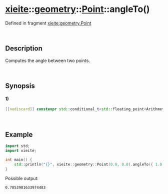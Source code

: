 # [xieite](../../../../../xieite.md)\:\:[geometry](../../../../../geometry.md)\:\:[Point<Arithmetic>](../../../point.md)\:\:angleTo\(\)
Defined in fragment [xieite:geometry.Point](../../../../../../src/geometry/point.cpp)

&nbsp;

## Description
Computes the angle between two points.

&nbsp;

## Synopsis
#### 1)
```cpp
[[nodiscard]] constexpr std::conditional_t<std::floating_point<Arithmetic>, Arithmetic, double> angleTo(Point point) const noexcept;
```

&nbsp;

## Example
```cpp
import std;
import xieite;

int main() {
    std::println("{}", xieite::geometry::Point(0.0, 0.0).angleTo({ 1.0, 1.0 }));
}
```
Possible output:
```
0.7853981633974483
```
